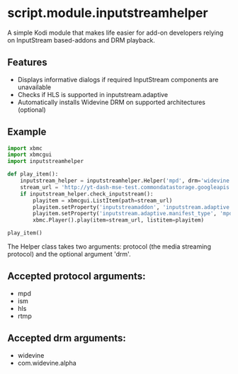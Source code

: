 # script.module.inputstreamhelper #

A simple Kodi module that makes life easier for add-on developers relying on InputStream based-addons and DRM playback.

## Features ##
* Displays informative dialogs if required InputStream components are unavailable
* Checks if HLS is supported in inputstream.adaptive
* Automatically installs Widevine DRM on supported architectures (optional)

## Example ##

```python
import xbmc
import xbmcgui
import inputstreamhelper

def play_item():
    inputstream_helper = inputstreamhelper.Helper('mpd', drm='widevine')
    stream_url = 'http://yt-dash-mse-test.commondatastorage.googleapis.com/media/car-20120827-manifest.mpd'
    if inputstream_helper.check_inputstream():
        playitem = xbmcgui.ListItem(path=stream_url)
        playitem.setProperty('inputstreamaddon', 'inputstream.adaptive')
        playitem.setProperty('inputstream.adaptive.manifest_type', 'mpd')
        xbmc.Player().play(item=stream_url, listitem=playitem)

play_item()
```

The Helper class takes two arguments: protocol (the media streaming protocol) and the optional argument 'drm'.

## Accepted protocol arguments: ##
 * mpd
 * ism
 * hls
 * rtmp

## Accepted drm arguments: ##
 * widevine
 * com.widevine.alpha

